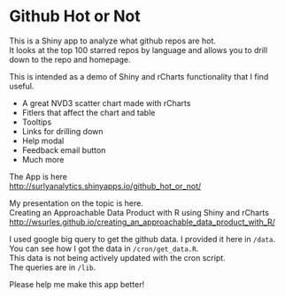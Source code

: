 # Github Hot or Not

This is a Shiny app to analyze what github repos are hot.  
It looks at the top 100 starred repos by language and allows you to drill down to the repo and homepage.

This is intended as a demo of Shiny and rCharts functionality that I find useful. 
 - A great NVD3 scatter chart made with rCharts
 - Fitlers that affect the chart and table
 - Tooltips
 - Links for drilling down
 - Help modal
 - Feedback email button
 - Much more

The App is here  
http://surlyanalytics.shinyapps.io/github_hot_or_not/

My presentation on the topic is here.  
Creating an Approachable Data Product with R using Shiny and rCharts  
http://wsurles.github.io/creating_an_approachable_data_product_with_R/  

I used google big query to get the github data. I provided it here in `/data`.   
You can see how I got the data in `/cron/get_data.R`.  
This data is not being actively updated with the cron script.  
The queries are in `/lib`.  
  
Please help me make this app better!

